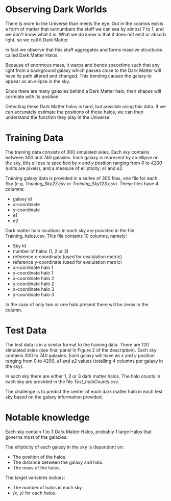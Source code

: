 # Observing Dark Worlds

There is more to the Universe than meets the eye. Out in the cosmos exists a form of matter that outnumbers the stuff we can see by almost 7 to 1, and we don't know what it is. What we do know is that it does not emit or absorb light, so we call it Dark Matter.

In fact we observe that this stuff aggregates and forms massive structures called Dark Matter Halos.

Because of enormous mass, it warps and bends spacetime such that any light from a background galaxy which passes close to the Dark Matter will have its path altered and changed. This bending causes the galaxy to appear as an ellipse in the sky.

Since there are many galaxies behind a Dark Matter halo, their shapes will correlate with its position.

Detecting these Dark Matter halos is hard, but possible using this data. If we can accurately estimate the positions of these halos, we can then understand the function they play in the Universe.

# Training Data

The training data consists of 300 simulated skies. Each sky contains between 300 and 740 galaxies. Each galaxy is represent by an ellipse on the sky, this ellipse is specified by _x_ and _y_ position ranging from _0_ to _4200_ (units are pixels), and a measure of ellipticity: _e1_ and _e2_.

Training galaxy data is provided in a series of 300 files, one file for each Sky (e.g, _Training_Sky27.csv_ or _Training_Sky123.csv_). These files have 4 columns:

* galaxy id
* x-coordinate
* y-coordinate
* e1
* e2

Dark matter halo locations in each sky are provided in the file Training_halos.csv. This file contains 10 columns, namely:

* Sky Id
* number of halos (1, 2 or 3)
* reference x-coordinate (used for evalulation metric)
* reference y-coordinate (used for evalulation metric)
* x-coordinate halo 1
* y-coordinate halo 1
* x-coordinate halo 2
* y-coordinate halo 2
* x-coordinate halo 3
* y-coordinate halo 3

In the case of only two or one halo present there will be zeros in the column.

# Test Data

The test data is in a similar format to the training data. There are 120 simulated skies (see final panel in Figure 2 of the description). Each sky contains 300 to 740 galaxies. Each galaxy will have an _x_ and _y_ position ranging from 0 to 4200, _e1_ and _e2_ values (totalling 4 columns per galaxy in the sky).

In each sky there are either 1, 2 or 3 dark matter halos. The halo counts in each sky are provided in the file _Test_haloCounts.csv_.

The challenge is to predict the center of each dark matter halo in each test sky based on the galaxy information provided.

# Notable knowledge

Each sky contain 1 to 3 Dark Matter Halos, probably 1 large Halos that governs most of the galaxies.

The ellipticity of each galaxy in the sky is dependent on:

* The position of the halos.
* The distance between the galaxy and halo.
* The mass of the halos.

The target variables inclues:

* The number of halos in each sky.
* _(x, y)_ for each halos.
